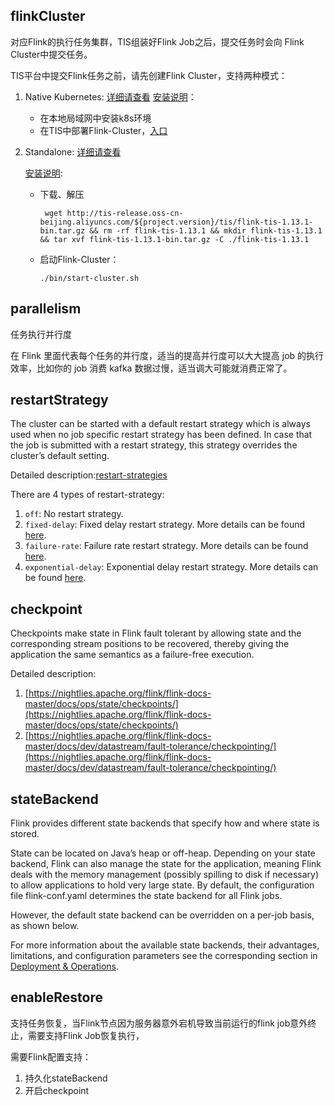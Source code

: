 ## flinkCluster 

对应Flink的执行任务集群，TIS组装好Flink Job之后，提交任务时会向 Flink Cluster中提交任务。

TIS平台中提交Flink任务之前，请先创建Flink Cluster，支持两种模式：

1. Native Kubernetes: [详细请查看](https://nightlies.apache.org/flink/flink-docs-release-1.14/docs/deployment/resource-providers/native_kubernetes/)
   [安装说明](http://tis.pub/docs/install/flink-cluster/)：
      - 在本地局域网中安装k8s环境
      - 在TIS中部署Flink-Cluster，[入口](/base/flink-cluster)

2. Standalone: [详细请查看](https://nightlies.apache.org/flink/flink-docs-release-1.14/docs/deployment/resource-providers/standalone/overview/)
   
   [安装说明](http://tis.pub/docs/install/flink-cluster/standalone/):
      - 下载、解压
        ```shell script
         wget http://tis-release.oss-cn-beijing.aliyuncs.com/${project.version}/tis/flink-tis-1.13.1-bin.tar.gz && rm -rf flink-tis-1.13.1 && mkdir flink-tis-1.13.1 && tar xvf flink-tis-1.13.1-bin.tar.gz -C ./flink-tis-1.13.1
        ```
      - 启动Flink-Cluster：
         ```shell script
         ./bin/start-cluster.sh
         ```
         

## parallelism

任务执行并行度

在 Flink 里面代表每个任务的并行度，适当的提高并行度可以大大提高 job 的执行效率，比如你的 job 消费 kafka 数据过慢，适当调大可能就消费正常了。

## restartStrategy

The cluster can be started with a default restart strategy which is always used when no job specific restart strategy has been defined. In case that the job is submitted with a restart strategy, this strategy overrides the cluster’s default setting.

Detailed description:[restart-strategies](https://nightlies.apache.org/flink/flink-docs-master/docs/ops/state/task_failure_recovery/#restart-strategies)

There are 4 types of restart-strategy:

1. `off`: No restart strategy.
2. `fixed-delay`: Fixed delay restart strategy. More details can be found [here](https://nightlies.apache.org/flink/flink-docs-master/docs/ops/state/task_failure_recovery/#fixed-delay-restart-strategy).
3. `failure-rate`: Failure rate restart strategy. More details can be found [here](https://nightlies.apache.org/flink/flink-docs-master/docs/ops/state/task_failure_recovery#failure-rate-restart-strategy).
4. `exponential-delay`: Exponential delay restart strategy. More details can be found [here](https://nightlies.apache.org/flink/flink-docs-master/docs/ops/state/task_failure_recovery#exponential-delay-restart-strategy).


## checkpoint

Checkpoints make state in Flink fault tolerant by allowing state and the corresponding stream positions to be recovered, thereby giving the application the same semantics as a failure-free execution.

Detailed description:
1. [https://nightlies.apache.org/flink/flink-docs-master/docs/ops/state/checkpoints/](https://nightlies.apache.org/flink/flink-docs-master/docs/ops/state/checkpoints/)
2. [https://nightlies.apache.org/flink/flink-docs-master/docs/dev/datastream/fault-tolerance/checkpointing/](https://nightlies.apache.org/flink/flink-docs-master/docs/dev/datastream/fault-tolerance/checkpointing/)

## stateBackend

Flink provides different state backends that specify how and where state is stored.

State can be located on Java’s heap or off-heap. Depending on your state backend, Flink can also manage the state for the application, meaning Flink deals with the memory management (possibly spilling to disk if necessary) to allow applications to hold very large state. By default, the configuration file flink-conf.yaml determines the state backend for all Flink jobs.

However, the default state backend can be overridden on a per-job basis, as shown below.

For more information about the available state backends, their advantages, limitations, and configuration parameters see the corresponding section in [Deployment & Operations](https://nightlies.apache.org/flink/flink-docs-master/docs/ops/state/state_backends/).

## enableRestore

支持任务恢复，当Flink节点因为服务器意外宕机导致当前运行的flink job意外终止，需要支持Flink Job恢复执行，

需要Flink配置支持：

1. 持久化stateBackend
2. 开启checkpoint






